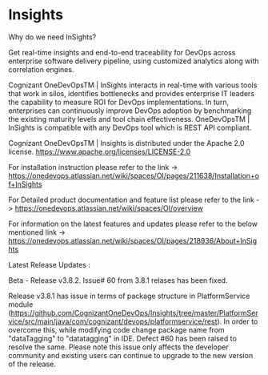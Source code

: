 # Insights

Why do we need InSights?

Get real-time insights and end-to-end traceability for DevOps across enterprise software delivery pipeline, using customized analytics along with correlation engines.

Cognizant OneDevOpsTM | InSights interacts in real-time with various tools that work in silos, identifies bottlenecks and provides enterprise IT leaders the capability to measure ROI for DevOps implementations. In turn, enterprises can continuously improve DevOps adoption by benchmarking the existing maturity levels and tool chain effectiveness. OneDevOpsTM | InSights is compatible with any DevOps tool which is REST API compliant.

Cognizant OneDevOpsTM | Insights is distributed under the Apache 2.0 license. https://www.apache.org/licenses/LICENSE-2.0

For installation instruction please refer to the link -> https://onedevops.atlassian.net/wiki/spaces/OI/pages/211638/Installation+of+InSights

For Detailed product documentation and feature list please refer to the link -> https://onedevops.atlassian.net/wiki/spaces/OI/overview

For information on the latest features and updates please refer to the below mentioned link -> https://onedevops.atlassian.net/wiki/spaces/OI/pages/218936/About+InSights


Latest Release Updates :  

Beta - Release v3.8.2. Issue# 60 from 3.8.1 relases has been fixed.

Release v3.8.1 has issue in terms of package structure in PlatformService module (https://github.com/CognizantOneDevOps/Insights/tree/master/PlatformService/src/main/java/com/cognizant/devops/platformservice/rest).
In order to overcome this, while modifying code change package name from "dataTagging" to "datatagging" in IDE.
Defect #60 has been raised to resolve the same. Please note this issue only affects the developer community and existing users can continue to upgrade to the new version of the release. 
